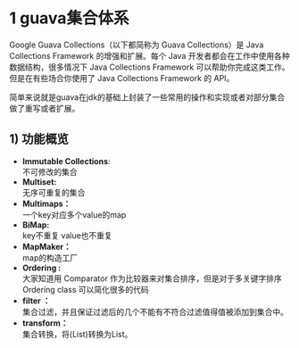 # 1 guava集合体系
   Google Guava Collections（以下都简称为 Guava Collections）是 Java Collections Framework 的增强和扩展。每个 Java 开发者都会在工作中使用各种数据结构，很多情况下 Java Collections Framework 可以帮助你完成这类工作。但是在有些场合你使用了 Java Collections Framework 的 API。

简单来说就是guava在jdk的基础上封装了一些常用的操作和实现或者对部分集合做了重写或者扩展。

## 1) 功能概览 ##

- **Immutable Collections**:<br> 
	不可修改的集合
- **Multiset:**<br>
   无序可重复的集合
- **Multimaps：**<br>
  一个key对应多个value的map
- **BiMap:**<br>
  key不重复 value也不重复
- **MapMaker：**<br>
map的构造工厂
- **Ordering :**<br>
	大家知道用 Comparator 作为比较器来对集合排序，但是对于多关键字排序 Ordering class 可以简化很多的代码 
- **filter ：**<br>
	集合过滤，并且保证过滤后的几个不能有不符合过滤值得值被添加到集合中。
- **transform：**<br>
	集合转换，将(List<T>)转换为List<E>。